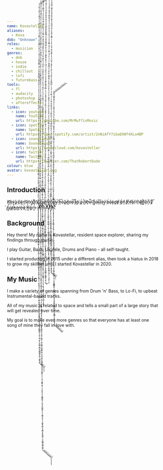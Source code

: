```yaml
---
name: Kovastellar
aliases:
  - Kova
dob: "Unknown"
roles:
  - musician
genres:
  - dnb
  - house
  - indie
  - chillout
  - lofi
  - futurebass
tools:
  - fl
  - audacity
  - photoshop
  - aftereffects
links:
  - icon: youtube
    name: YouTube
    url: https://youtube.com/MrMuffinMusic
  - icon: spotify
    name: Spotify
    url: https://open.spotify.com/artist/2nNiAfY7iGaQVWf4XLo4BP
  - icon: soundcloud
    name: SoundCloud
    url: https://soundcloud.com/kovastellar
  - icon: twitter
    name: Twitter
    url: https://twitter.com/ThatRobertDude
colour: blue
avatar: kovastellar.png
---
```


## Introduction
K̸͖͝ǫ̶̀v̷͇́a̴̳͐ ̷̘̓c̶̙̉ǒ̷͖m̵͈͝ï̵̘n̷̗̄g̸̝̍ ̸̼̎į̷͐n̸̖̄,̴͇͑ ̶̑ͅc̶̲̒u̶̩̚r̷̦̀r̶̜̎e̵̘͛n̴͍͒ţ̶̿l̶̢̈y̶̠̚ ̶̝̐ḫ̵͝e̴̹̓a̴̳͂ḋ̸͖e̴̤͘d̴̙͠ ̶̬͒t̴̓͜ò̶̫ ̵̨́ä̷̻́ ̴̢̈́n̸͕̋ẽ̵̡w̵̦̿ ̴̥͝g̵̙͋ạ̶̈l̴̯̄a̷͌ͅx̵̬̀y̵͈̍ ̵̘́b̶͗ͅå̴̙s̷͎̀e̶̛̻d̸̡͘ ̴͔̒ö̸̞́n̸͙͗ ̸̟͘ḯ̸̖n̷̘̓f̶̦̕o̴̬͛r̷̠̋m̵̘͆a̷͖͌t̷͚̔i̸͓͒o̷͓̐n̷̼͌ ̶̟͆I̸̱͝ ̸̰̀g̷̈́ͅa̷̺͛t̷͉̓h̵͇͑ë̷̺ṙ̵͈ḙ̵̎d̵̩̀ ̷͔̕f̷͕̒r̴͖̽ǒ̵͇m̵͖̈́ ẍ̶̢̢̡̡̧̢̨̢̨̡̢̨̧̡̨̡̛̛̛͙͔̥̫̥͙̦̺̙̻̤̗͇͉̙̫̗̫̱͇̮͚̟͎̱̹͎̜̱̙̞̪̘̦̩̝͚̟̘̘̯̬̻̺̮̤͚̰̱̟̱͈̠̬͍̰͍͕̮͚͉̙͙̹͔̭̟͚͉̘͉͎̙͔̘̭̤̹̲̞̺̩͕͚͎͚̹̲̬̼͈̱̗͓̩̘̞͔͈̞̼̥͇͈̭͙̖̫͓̥͓̮̜̠̟̲͚͚̺͓̣̫̣̯̘̦̺̠̮̱̗̜̬̪͚̜͉̳̼͎̖͇̺̱͈̬̯̲̠̖̫͚̥͖̩́̉̑̏͐̅̓̇̐͋̊̈̐͂̈́̃͒̀͛̉̅̊̅͛͋̆̈́͌̋͋̐̊̏̊̈́́́͗̅͛̿̿͋̔̐̈́́̔̏͑͑̎̇́̄̎̂̈́̉̂̏͊̊̓͂͌͗̒̓̌̅͑̍̾̎̆͛̓̈̂̈́̾̈̏̔̽͆̈́̾̽̑̃͐̌͛̇̽̈́̑̇̌̓̉̉͐͒̏̊͌̊́͆̅͆͌̊̌̌̊̍̈́̾̿͆̉͌̎̀́̒͋̾͗̇̋͐̃̀̀̿̂̄͗̂̓́̿̎̉̒́̒̒̀̆̐̾̅̐͛͐́̓̑̅̄́͗̒̅̋̈́̀͂̓̔̕̕̚͘͘̕̚̕̕̕̕͘̚̚̚͘̕̕͜͜͜͜͝͝͠͝͝͝͠͠͝͝ͅͅͅͅͅL̴̢̨̢̨̨̨̡̧̧̧̢̢̡̨̡̧̡̡̧̢̧̡̨̨̨̨̡̡̡̨̧̧̛̛̛̛̛̛̛̛͙̳̩̠̜̦͈̞̳͔̭̮̲̼̳̩̫̝̺͓̪̯͚̜̠̳͇͉̭̳̫̭̝̟̞̝̖̮̰̦̙͙̥̲̪͎̥̪͕͉͇̝̞̟̮̯̲̫̜̼͎̹̲̼̥͕̯̹͎̗͕̠̞̱̻̜̮̭̲͉̥̼̬͔͓̜͚̙̮̝͉̘͍̦̠̥̠͙̘̻͎̰͎̤̮̘͍̦̗̻̯̦̦͚͕̰̲̬̤͉͚͓͇͔͖̦̯͔̘̬̯̼̝͓͚̯̟̪̟̤̭̹̭̘͍̣̻͚̣͓͔̜͕͉͓͉͖͖͓̫͉̟̦̘͕̝͈͓̞̗̗͉̫͍̻̺͈̣̩̦̺͔͙̙̫̳͖̱̹̙͎͔͉͇͙̗̥̘̜̗͉̲̱̥̟͇̦͓̮̞͇͕̱͙̝̲̰͈̩̦̯͕̪̻̯̼͖̯̫̪͈͉̄̇̃̊́̈́̐̋͐̓͛̓͐̄͗̀̈́͂͆̄̍̍̅͛́̿̍̋̐͒̆̿̔̏͐̅̀̏͌̇̀̉̈̊͗̅̅̐̈́̆͋̆̒̍̇̈͋̐͒̆̓͊̀̂̌̏̉͌̉̓̃̽͂̑̓̌̓̑̋͋̑͌̋͊͛̏̉̈̓͆͆́̍̓̋̽͌͆̋̈̋͂̉̈́̒̒͐͛͛͗̆̏̒̽͌̔͆͛͌͒̉̓̈́͗̀̏̉̆̈́͌̒̎͛̓̑͆̀͌́͐̉͗̐̓̌͊͂̀̌̏̂̂̔̉̓̋͛̒̈̔͛̍͒́̏̾̍̓̾̎͑̊͆̊́̄̒̓͗̏̓̔̀̈̍̈́̓̈́̊͐̍̀̇̃̍̽͆̋̿̈́͌̉͒͗̌̎͐̒̄̕͘͘̕̕̕̕̚̕͘̕͘̕̚̕̚̚̕͘̚͘͘̚͘͜͜͜͜͜͜͜͜͝͝͝͠͠͝͝͝͠͝͠ͅͅͅͅͅͅͅͅt̶̨̡̡̧̧̛̛̛̛̛̛̥̰͇̙̘͙̫̩͚͈̖̝͙̟̦͇̘̯̖̟͈̻͎̟̭̱̠̻͕̻̻̭͉͈͎̯̹͔̬͖͕̗̦͇̻̣̝̼͍̜̣͙͈͖͙̦͙̣̺͙͈̙̦͓̼͎̙͚͇̭̹̹̟̠̙͎̘̣̺̝̹̜̝͇̗̦͉̰̤͍̥̗̖̪̲͔͔̠̻͗̊̑̀͐̍̆́͒͛͌̐̉̒̍̌̅͆̿̀̅͌͂̄͛̇͌́͒͋̑̔̅̇̅̂̔̎̀͛͊̍̀̂̏̔͗̈́̇̔͗͒̒̌̊̑͌̃̿͛͌̓̋̀̿́̌̒͒̑́̎͆̇̈̔̃̓̀͋͒̾̃̈́̎̏͌̃̄̀̾́͐̔́͐͌̉̊̈́͛̍̀̈̓̑̃̈́̒̽̏̇̓͐͂͂̓̍̄̀̐̅̀̑͑̇̂̊͋̇́̏͛̋̃̈͋̈́́̾̄̀̍̃͌́̆̆̄͐̃͒̃̉̀̅̇͌̑͐̈́́̏͂̄͑̿̓̑̂͛̐̋̀̆̓̓́͑̄̿̐̓̊̾̊̌̿̎́̎̈́̓̾͊̈́̉̊̉́̎̏̏̂͌̈̊̇̔̅̈́̽̇̎̽́̂͋̂̽̔̿̓͆͐̋͆̑̀̌̇̀̾̕̚̕̚̕͘̕̕̚̕͘͘͘͘̕̚̚͠͝͝͝͝͝͝͝͝͝͝͝͝ͅͅM̴̨̡̡̨̧̧̢̢̧̨̨̛̛̛̛̛̛̺̤̘͔̠̟̺̞̥̹̳̫͖̻̙̹͖̤̟͉̞̭͈̭̹̜̦͓̫̫͔͙͙̮͎̝̮̤̱͉̪̻̤̠̺̼͓̝̹͖̱̜͕͙͍̫̼̪͇̠̮̬̞͇̙̟̬̟̠̼̈̃͋̊͐̉̀͆̈́̅̈͋̎̀͛̂͋̈̄̃̈́̽̓̔̏̓̾́̾̾̂̔͒̓̀̇͑̈́̽͋̀̎̎̆̊͂̍́̌̾̐̏̓̏̊́̈́̒̎͋̔͑̍̏̈̀̾͒̈́̊̃͛͒̆̈́͑̑̍͛͛̀̆͊̌̇̍̈́̏͋̉̀̎͊̈́̑̎̽̓̈́̍̔̿̊̆͌̀̏͌̾̐̀̊͑̄̈́̊̎̋̈̈́̈́͆͑̈́͒͋̽̄̌͌̀̈́̅̓͑̽̽̋͆̿͂͋͋̃̇̈́͆͆̃͊̎̋̋͒͌̓̋̔̑̓̃͑̅̎̑̓̐̐͋͑͂͛̈̍̌̽̈́̓͆̅̔̃͋̊̈́͐̂̍̈́̓͘̕̚̕̚̚͘̚̕̚̕͜͝͠͝͝͠͝͝͝ͅV̸̡̨̧̨̛̛̜̤̭͎̳͕̯̞̣͉͇̯͇̖͉̠̰̙͔̹̟̳̮͙̫̩̯͖͓̥̜̖͚̥͈̥̰͖̦̙̟̲̼͕̝̟̟͉͚̻͓͉͈̱̞̱̖̦̤̮̦̲͈͚̞̜͖̘̖̹̦̩̥̫̀̎̾̈͑͌͛͛̉̂̈̈̒͌́̐̓͐͗́̓͐̐̂̓̾̿̓̒̈́̍̒̿͐̆̈̅̋̽̿̿̇́̆͗̔̿̾̈́̍͋̀̈̽̆̈́̀̋̂̈̆̀̓̊̇̎̃̊́̌̿͋̈́̈́̒̑͗̓̆̎̓̉̆̇͂̈̋͑̒̒̊̌̃̽̀̓̇̊̈́̀̓̽̋̈́͒̑̀̾͑͊̌͌̉͒̀̂̔̈́̀͆̃̎͂͑̍͐̈́̇͐̉́̑͗͌̓̀̈́̋̉̿̃͛́̊̍̓̑̒̐̈́͒̒̋͗̎͗̒̍̈̌̈́͌̿̀̒̊̂̊̀̐̋̈́̓͗̍̈́̑́̽̀̆̇͗̽̇̏͊̓̈̾̍̀̊̀́̈́̊̽̀̆͌́̿́͐̔͌̈́͗̌̉̈́̅̂̿̄̏̊̈́͛̆͌̃̉̈̒̑̊͑̉̒̕̚̚̕͘͘͘͘̕͘̚͘̚̕͘̕͘͝͝͠͝͠͝͝͝͝͠͝͝͝ͅͅͅͅg̵̨̢̢̧̨̨̡̧̧̡̧̛̛̛̛̬̱̝͇̰̭̥̥̳͎͔̻̫̳̯̜̼̬̪̳͔̻͍͖̻̺̲̟̯̗͉̦̪̺̻̪̲͙̖̗̝̟̱̞̮̹̲̟͙͔̱̗̞͈̟̰̬̮͋͆̈́̓͆͐̏̿͊͆͊́̅̿͆͑͑̒̑̏̅̿̊̃̊̋̎̔̒̇̈̈́̊̈́̃͂̈́̿͆̆̈́̌̄͗̎̃͂̊̀̇̋̈͒̎̇͆̑͆̍̀̿̄͆͗̈́́̀̈́̋̉̏̆̃̌̄́̃͗̇́̔̍͂̿͐̈́̈́͋̌̂̔͒́̅̔͑̈́̇̋̅̓́͑̀́̔͑̓͆̿̊̂̇̓̐̑̉̈́̀̈͋̀̀̓͊̊͗̂̋̈́̈́̒͗͊͂̑̈̃̒́̎́͗͐̒̾͗̀̿̄̓͋̑̆͐̓̅̈́͂́̅̽̇̽̀͊̔̑̑̽̒̆̐̏̉̄̅̉̿̈́̌͛̓̈͐̃̿̔͐̉̔͛̐̓͛̔̽̂͂̿̂̓̔́͂̽̊̇͌͐̎̾͆̿̇̊̀̑͒̀̚͘̕̚͘̚͘̕̕͘̚͘̕̚̚̕͘͘̚̚͘͜͜͜͜͝͠͝͝͝͝͝͝͝͝͝ͅͅͅX̷̡̧̧̧̡̡̨̨̡̧̧̛̛̛̯͕̬̯͇̩̙͓̟͖̗̗̠͔̯̮̭̻̘͉̝̦̲̗̥̺̮͉̺̩̲͚̖̲͎̰͓͓̪̪̞̯͚̳̠̰̩͍̥̗͚͉̜͓̥̙̳̜̖̟̜̻͉͓̘̩͉̫̟͖̱͇̻̮̥̣̘̭̱͇̩̞̜̳̞͔̞͓͙̖̲̯͚͉̱͇̻͙̪̤̟̖̩̭͚̲̲͎̗̥̼̟̫̱͙͎͈̂̓͊́̔͆̆͂̆̋̈́̽̀͂̌̋̏̋̈̀̓̓̇̆̈́̔̌͑̌͛͌̑͂̄̋̉̄̑̂͂̊̌̄̋͂̈͐͊̿̒̑͋̊̏̒͒̆́̒͒͒̇͆͌̎͐́͛̓̑̽̍̐̌̅̏́́͆̈́̔̎͗̏̈́͒́̐̓̂̂̋̔͗̾̎̈́̃̑̎͂̅́̐͂̃͘͘̕̕͘͘͘̕̚͘͜͜͜͜͜͜͜͝͝͠͝͝͝͝͝͠ͅ.

## Background

Hey there! My name is Kovastellar, resident space explorer, sharing my findings through music.

I play Guitar, Bass, Ukulele, Drums and Piano - all self-taught.

I started producing in 2015 under a different alias, then took a hiatus in 2018 to grow my skillset until I started Kovastellar in 2020.

## My Music

I make a variety of genres spanning from Drum 'n' Bass, to Lo-Fi, to upbeat Instrumental-based tracks.

All of my music is related to space and tells a small part of a large story that will get revealed over time.

My goal is to make even more genres so that everyone has at least one song of mine they fall in love with.
